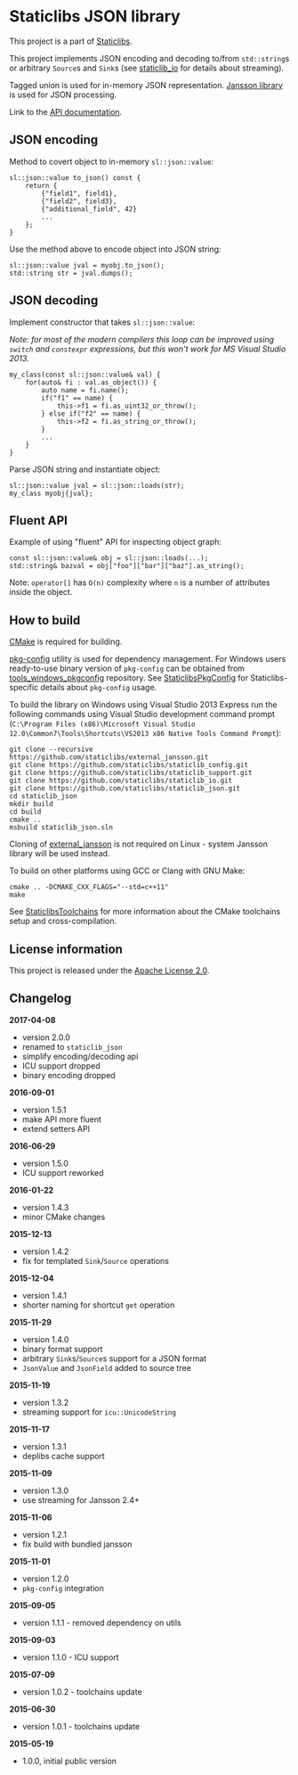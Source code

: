 Staticlibs JSON library
=======================

This project is a part of [Staticlibs](http://staticlibs.net/).

This project implements JSON encoding and decoding to/from `std::string`s or arbitrary `Source`s and `Sink`s
(see [staticlib_io](https://github.com/staticlibs/staticlib_io) for details about streaming).

Tagged union is used for in-memory JSON representation. [Jansson library](https://github.com/akheron/jansson) is used
for JSON processing.

Link to the [API documentation](http://staticlibs.github.io/staticlib_json/docs/html/namespacestaticlib_1_1json.html).

JSON encoding
-------------

Method to covert object to in-memory `sl::json::value`:

    sl::json::value to_json() const {
        return {
            {"field1", field1},
            {"field2", field3},
            {"additional_field", 42}
            ...
        };
    }

Use the method above to encode object into JSON string:

    sl::json::value jval = myobj.to_json();
    std::string str = jval.dumps();

JSON decoding
-------------

Implement constructor that takes `sl::json::value`:

_Note: for most of the modern compilers this loop can be improved using `switch` and `constexpr`
expressions, but this won't work for MS Visual Studio 2013._

    my_class(const sl::json::value& val) {
        for(auto& fi : val.as_object()) {
            auto name = fi.name();
            if("f1" == name) {
                this->f1 = fi.as_uint32_or_throw();
            } else if("f2" == name) {
                this->f2 = fi.as_string_or_throw();
            }
            ...
        }
    }

Parse JSON string and instantiate object:

    sl::json::value jval = sl::json::loads(str);
    my_class myobj{jval};

Fluent API
----------

Example of using "fluent" API for inspecting object graph:

    const sl::json::value& obj = sl::json::loads(...);
    std::string& bazval = obj["foo"]["bar"]["baz"].as_string();

Note: `operator[]` has `O(n)` complexity where `n` is a number of attributes inside the object.

How to build
------------

[CMake](http://cmake.org/) is required for building.

[pkg-config](http://www.freedesktop.org/wiki/Software/pkg-config/) utility is used for dependency management.
For Windows users ready-to-use binary version of `pkg-config` can be obtained from [tools_windows_pkgconfig](https://github.com/staticlibs/tools_windows_pkgconfig) repository.
See [StaticlibsPkgConfig](https://github.com/staticlibs/wiki/wiki/StaticlibsPkgConfig) for Staticlibs-specific details about `pkg-config` usage.

To build the library on Windows using Visual Studio 2013 Express run the following commands using
Visual Studio development command prompt 
(`C:\Program Files (x86)\Microsoft Visual Studio 12.0\Common7\Tools\Shortcuts\VS2013 x86 Native Tools Command Prompt`):

    git clone --recursive https://github.com/staticlibs/external_jansson.git
    git clone https://github.com/staticlibs/staticlib_config.git
    git clone https://github.com/staticlibs/staticlib_support.git
    git clone https://github.com/staticlibs/staticlib_io.git
    git clone https://github.com/staticlibs/staticlib_json.git
    cd staticlib_json
    mkdir build
    cd build
    cmake .. 
    msbuild staticlib_json.sln

Cloning of [external_jansson](https://github.com/staticlibs/external_jansson.git) is not required on Linux - 
system Jansson library will be used instead.

To build on other platforms using GCC or Clang with GNU Make:

    cmake .. -DCMAKE_CXX_FLAGS="--std=c++11"
    make

See [StaticlibsToolchains](https://github.com/staticlibs/wiki/wiki/StaticlibsToolchains) for 
more information about the CMake toolchains setup and cross-compilation.

License information
-------------------

This project is released under the [Apache License 2.0](http://www.apache.org/licenses/LICENSE-2.0).

Changelog
---------

**2017-04-08**

 * version 2.0.0
 * renamed to `staticlib_json`
 * simplify encoding/decoding api
 * ICU support dropped
 * binary encoding dropped

**2016-09-01**

 * version 1.5.1
 * make API more fluent
 * extend setters API

**2016-06-29**

 * version 1.5.0
 * ICU support reworked

**2016-01-22**

 * version 1.4.3
 * minor CMake changes

**2015-12-13**

 * version 1.4.2
 * fix for templated `Sink`/`Source` operations

**2015-12-04**

 * version 1.4.1
 * shorter naming for shortcut `get` operation

**2015-11-29**

 * version 1.4.0
 * binary format support
 * arbitrary `Sink`s/`Source`s support for a JSON format
 * `JsonValue` and `JsonField` added to source tree

**2015-11-19**

 * version 1.3.2
 * streaming support for `icu::UnicodeString`

**2015-11-17**

 * version 1.3.1
 * deplibs cache support

**2015-11-09**

 * version 1.3.0
 * use streaming for Jansson 2.4+

**2015-11-06**

 * version 1.2.1
 * fix build with bundled jansson

**2015-11-01**

 * version 1.2.0
 * `pkg-config` integration

**2015-09-05**

 * version 1.1.1 - removed dependency on utils

**2015-09-03**

 * version 1.1.0 - ICU support

**2015-07-09**

 * version 1.0.2 - toolchains update

**2015-06-30**

 * version 1.0.1 - toolchains update

**2015-05-19**

 * 1.0.0, initial public version
